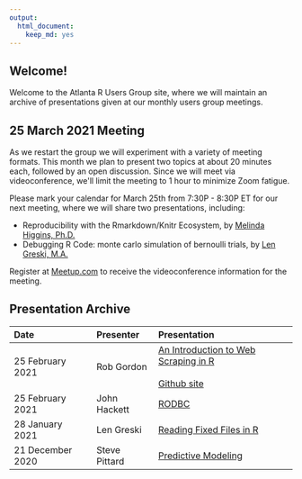 ```yaml
---
output: 
  html_document: 
    keep_md: yes
---
```




## Welcome!

Welcome to the Atlanta R Users Group site, where we will maintain an archive of presentations given at our monthly users group meetings. 

## 25 March 2021 Meeting

As we restart the group we will experiment with a variety of meeting formats. This month we plan to present two topics at about 20 minutes each, followed by an open discussion. Since we will meet via videoconference, we'll limit the meeting to 1 hour to minimize Zoom fatigue.

Please mark your calendar for March 25th from 7:30P - 8:30P ET for our next meeting, where we will share two presentations, including:

* Reproducibility with the Rmarkdown/Knitr Ecosystem, by [Melinda Higgins, Ph.D.](http://bit.ly/3eYC7XL)
* Debugging R Code: monte carlo simulation of bernoulli trials, by [Len Greski, M.A.](https://bit.ly/3kPEgpf) 

Register at [Meetup.com](https://bit.ly/3c4TJOu) to receive the videoconference information for the meeting. 

## Presentation Archive

|Date|Presenter|Presentation|
|:---------|:---|:---- |
|25 February 2021|Rob Gordon|[An Introduction to Web Scraping in R](http://bit.ly/3qWogUR)<br><br> [Github site](http://bit.ly/3uJ3x9E)|
|25 February 2021|John Hackett|[RODBC](http://bit.ly/3dMPppD)|
|28 January 2021|Len Greski|[Reading Fixed Files in R](https://bit.ly/2ZgadgR)|
|21 December 2020| Steve Pittard|[Predictive Modeling](http://bit.ly/3qp2IA7)|







